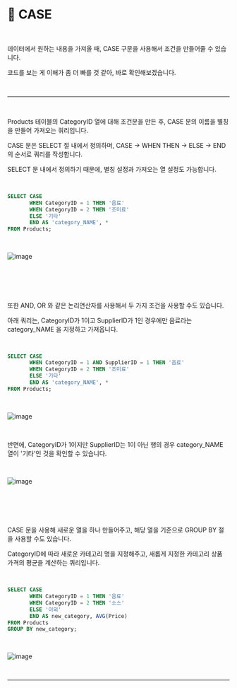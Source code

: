 # 🐬 CASE  

<br>  

데이터에서 원하는 내용을 가져올 때, CASE 구문을 사용해서 조건을 만들어줄 수 있습니다.  

코드를 보는 게 이해가 좀 더 빠를 것 같아, 바로 확인해보겠습니다.


<br>  

***  


<br>  

Products 테이블의 CategoryID 열에 대해 조건문을 만든 후, CASE 문의 이름을 별칭을 만들어 가져오는 쿼리입니다.  

CASE 문은 SELECT 절 내에서 정의하며, CASE -> WHEN THEN -> ELSE -> END 의 순서로 쿼리를 작성합니다.  

SELECT 문 내에서 정의하기 때문에, 별칭 설정과 가져오는 열 설정도 가능합니다.  


<br>  

```sql
SELECT CASE
       WHEN CategoryID = 1 THEN '음료'
       WHEN CategoryID = 2 THEN '조미료'
       ELSE '기타'
       END AS 'category_NAME', *
FROM Products;
```  

<br>  

![image](https://github.com/nyamin9/SQL/assets/65170165/6c7d25b2-22e6-4c9f-818e-7002f1567286)  


<br>  

##  

<br>  


또한 AND, OR 와 같은 논리연산자를 사용해서 두 가지 조건을 사용할 수도 있습니다.  

아래 쿼리는, CategoryID가 1이고 SupplierID가 1인 경우에만 음료라는 category_NAME 을 지정하고 가져옵니다.  


<br>  

```sql
SELECT CASE
       WHEN CategoryID = 1 AND SupplierID = 1 THEN '음료'
       WHEN CategoryID = 2 THEN '조미료'
       ELSE '기타'
       END AS 'category_NAME', *
FROM Products;
```  

<br>  

![image](https://github.com/nyamin9/SQL/assets/65170165/1b3940da-73bc-4b97-a992-b81374d5ba97)  


<br>  

반면에, CategoryID가 1이지만 SupplierID는 1이 아닌 행의 경우 category_NAME 열이 '기타'인 것을 확인할 수 있습니다.  

<br>  

![image](https://github.com/nyamin9/SQL/assets/65170165/d981380f-07bd-40c5-97be-99557cbc3994)  

<br>  


##  

<br>  


CASE 문을 사용해 새로운 열을 하나 만들어주고, 해당 열을 기준으로 GROUP BY 절을 사용할 수도 있습니다.  

CategoryID에 따라 새로운 카테고리 명을 지정해주고, 새롭게 지정한 카테고리 상품 가격의 평균을 계산하는 쿼리입니다.  


<br>  

```sql
SELECT CASE
       WHEN CategoryID = 1 THEN '음료'
       WHEN CategoryID = 2 THEN '소스'
       ELSE '이외'
       END AS new_category, AVG(Price) 
FROM Products
GROUP BY new_category;
```  

<br>  

![image](https://github.com/nyamin9/SQL/assets/65170165/45b2d000-79b8-4b56-a6d2-17caa57b5bf0)  



<br>  

***  

